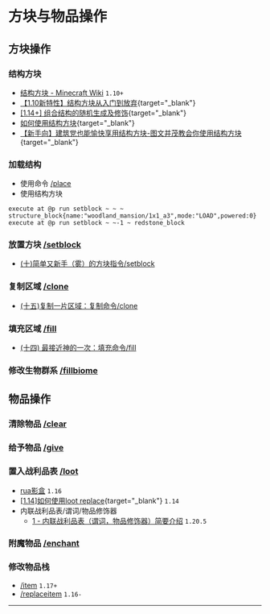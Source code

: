 # 方块与物品操作
<colorLine :height="4"/>

## 方块操作

### 结构方块
  - [结构方块 - Minecraft Wiki](https://zh.minecraft.wiki/w/?curid=17934) `1.10+`
  - [【1.10新特性】结构方块从入门到放弃](/datapack-index/save/585095.html){target="_blank"}
  - [[1.14+] 组合结构的随机生成及修饰](/datapack-index/save/899638.html){target="_blank"}
  - [如何使用结构方块](/datapack-index/save/652937.html){target="_blank"}
  - [【新手向】建筑党也能愉快享用结构方块-图文并茂教会你使用结构方块](/datapack-index/save/801350.html){target="_blank"}
### 加载结构
  - 使用命令 [/place](https://zh.minecraft.wiki/w/?curid=95979)
  - 使用结构方块
  ```mcfunction
  execute at @p run setblock ~ ~ ~ structure_block{name:"woodland_mansion/1x1_a3",mode:"LOAD",powered:0}
  execute at @p run setblock ~ ~-1 ~ redstone_block
  ```

### 放置方块 [/setblock](https://zh.minecraft.wiki/w/?curid=39810)
  - [(十)简单又新手（雾）的方块指令/setblock](https://www.bilibili.com/opus/942368755971784728)
### 复制区域 [/clone](https://zh.minecraft.wiki/w/?curid=39642)
  - [(十五)复制一片区域：复制命令/clone](https://www.bilibili.com/read/cv38861264/)
### 填充区域 [/fill](https://zh.minecraft.wiki/w/%E5%91%BD%E4%BB%A4/fill)
  - [(十四) 最接近神的一次：填充命令/fill](https://www.bilibili.com/read/cv37972439/)
### 修改生物群系 [/fillbiome](https://zh.minecraft.wiki/w/命令/fillbiome)



## 物品操作

### 清除物品 [/clear](https://zh.minecraft.wiki/w/%E5%91%BD%E4%BB%A4/clear)

### 给予物品 [/give](https://zh.minecraft.wiki/w/%E5%91%BD%E4%BB%A4/give)

### 置入战利品表 [/loot](https://zh.minecraft.wiki/w/%E5%91%BD%E4%BB%A4/loot)
  - [rua影盒](https://zhangshenxing.github.io/VanillaModTutorial/#%E4%BF%AE%E6%94%B9%E7%8E%A9%E5%AE%B6%E8%83%8C%E5%8C%85) `1.16`
  - [[1.14]如何使用loot replace](/datapack-index/save/874755.html){target="_blank"} `1.14`
  - 内联战利品表/谓词/物品修饰器
    - [1 - 内联战利品表（谓词，物品修饰器）简要介绍](/resources/dust/1-内联战利品表.md) `1.20.5`

### 附魔物品 [/enchant](https://zh.minecraft.wiki/w/%E5%91%BD%E4%BB%A4/enchant)

### 修改物品栈
  - [/item](https://zh.minecraft.wiki/w/%E5%91%BD%E4%BB%A4/item) `1.17+`
  - [/replaceitem](https://zh.minecraft.wiki/w/%E5%91%BD%E4%BB%A4/replaceitem) `1.16-`

---
<script setup>
import { useData } from 'vitepress'
import colorLine from '../.vitepress/vue/colorLine.vue'
const { isDark } = useData()
</script>

<ClientOnly>
  <GiscusComment
    repo="CR-019/datapack-index"
    repoId="R_kgDONRhuqw"
    category="闲聊 Chats"
    categoryId="DIC_kwDONRhuq84CkchW"
    mapping="number"
    term="9"
    :strict="false"
    :reactionsEnabled="true"
    emitMetadata="0"
    inputPosition="top"
    :theme="isDark ? 'dark' : 'light'"
    lang="zh-CN"
    loading="lazy"
    class="giscus-wrapper"
  />
</ClientOnly>

<style>
.giscus-wrapper {
  margin: 3rem auto;
  max-width: 800px;
  padding-top: 2rem;
  border-top: 1px solid var(--vp-c-divider);
}
</style>